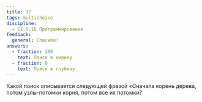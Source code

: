 ```yaml
---
title: 37
tags: multichoice
discipline:
  - Б1.О.18 Программирование
feedback:
  general: Спасибо!
answers:
  - fraction: 100
    text: Поиск в ширину
  - fraction: 0
    text: Поиск в глубину
---
```


Какой поиск описывается следующей фразой «Сначала корень дерева, потом узлы-потомки корня, потом все их потомки?
